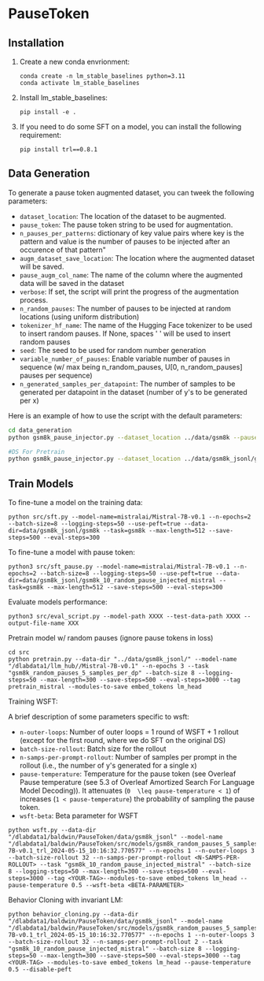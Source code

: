 # PauseToken

## Installation

1. Create a new conda envrionment:
    ```
    conda create -n lm_stable_baselines python=3.11
    conda activate lm_stable_baselines
    ````

2. Install lm_stable_baselines:
    ```
    pip install -e .  
    ```
3. If you need to do some SFT on a model, you can install the following requirement:
    ```
    pip install trl==0.8.1
    ```

<!-- 2. Installing pytorch. I haven't found a version that works for both on runai and on iccluster 🥲 (something with the `trl` library causes problems)so here's my solution:
    - **If you're on Runai**, install the following requirements for torch:
        ```
        pip install -r runai_torch_requirements.txt
        ```
    - **If you're on the iccluster**, install the following requirements for torch:
        ```
        pip install -r torch_requirements.txt
        ``` -->
<!-- 3. Install the rest of the requirements:
    ```
    pip install -r pip_requirements.txt
    ``` -->


## Data Generation

To generate a pause token augmented dataset, you can tweek the following parameters:

- `dataset_location`: The location of the dataset to be augmented.
- `pause_token`: The pause token string to be used for augmentation.
- `n_pauses_per_patterns`:  dictionary of key value pairs where key is the pattern and value is the number of pauses to be injected after an occurence of that pattern"
- `augm_dataset_save_location`: The location where the augmented dataset will be saved.
- `pause_augm_col_name`: The name of the column where the augmented data will be saved in the dataset
- `verbose`: If set, the script will print the progress of the augmentation process.
- `n_random_pauses`: The number of pauses to be injected at random locations (using uniform distribution)
- `tokenizer_hf_name`: The name of the Hugging Face tokenizer to be used to insert random pauses. If None, spaces ' ' will be used to insert random pauses
- `seed`: The seed to be used for random number generation
- `variable_number_of_pauses`: Enable variable number of pauses in sequence (w/ max being n_random_pauses, U[0, n_random_pauses] pauses per sequence)
- `n_generated_samples_per_datapoint`: The number of samples to be generated per datapoint in the dataset (number of y's to be generated per x)

Here is an example of how to use the script with the default parameters:
```bash
cd data_generation
python gsm8k_pause_injector.py --dataset_location ../data/gsm8k --pause_token "<|pause|>" --n_pauses_per_patterns '{"=": 1, "\n": 1," equals ":1, " equal ": 1}' --augm_dataset_save_location ../data/gsm8k_pause_injected --pause_augm_col_name "answer" --verbose --n_random_pauses 0 --tokenizer_hf_name "/dlabdata1/llm_hub//Mistral-7B-v0.1"

#DS For Pretrain
python gsm8k_pause_injector.py --dataset_location ../data/gsm8k_jsonl/gsm8k --pause_token "<|pause|>" --n_pauses_per_patterns '{}' --augm_dataset_save_location ../data/gsm8k_jsonl/gsm8k_random_pauses_5_samples_per_dp --pause_augm_col_name "answer" --verbose --n_random_pauses 100 --tokenizer_hf_name "/dlabdata1/llm_hub//Mistral-7B-v0.1" --variable_number_of_pauses --n_generated_samples_per_datapoint 5 --verbose
```
## Train Models

To fine-tune a model on the training data: 
```
python src/sft.py --model-name=mistralai/Mistral-7B-v0.1 --n-epochs=2 --batch-size=8 --logging-steps=50 --use-peft=true --data-dir=data/gsm8k_jsonl/gsm8k --task=gsm8k --max-length=512 --save-steps=500 --eval-steps=300
```

To fine-tune a model with pause token: 
```
python3 src/sft_pause.py --model-name=mistralai/Mistral-7B-v0.1 --n-epochs=2 --batch-size=8 --logging-steps=50 --use-peft=true --data-dir=data/gsm8k_jsonl/gsm8k_10_random_pause_injected_mistral --task=gsm8k --max-length=512 --save-steps=500 --eval-steps=300
```

Evaluate models performance: 
```
python3 src/eval_script.py --model-path XXXX --test-data-path XXXX --output-file-name XXX
```

Pretrain model w/ random pauses (ignore pause tokens in loss)
```
cd src
python pretrain.py --data-dir "../data/gsm8k_jsonl/" --model-name "/dlabdata1/llm_hub//Mistral-7B-v0.1" --n-epochs 3 --task "gsm8k_random_pauses_5_samples_per_dp" --batch-size 8 --logging-steps=50 --max-length=300 --save-steps=500 --eval-steps=3000 --tag pretrain_mistral --modules-to-save embed_tokens lm_head
```

Training WSFT:

A brief description of some parameters specific to wsft:
- `n-outer-loops`: Number of outer loops = 1 round of WSFT + 1 rollout (except for the first round, where we do SFT on the original DS)
- `batch-size-rollout`: Batch size for the rollout
- `n-samps-per-prompt-rollout`: Number of samples per prompt in the rollout (i.e., the number of y's generated for a single x)
- `pause-temperature`: Temperature for the pause token (see Overleaf Pause temperature (see 5.3 of Overleaf Amortized Search For Language Model Decoding)). It attenuates (`0  \leq pause-temperature < 1`) of increases (`1 < pause-temperature`) the probability of sampling the pause token.
- `wsft-beta`: Beta parameter for WSFT
```
python wsft.py --data-dir "/dlabdata1/baldwin/PauseToken/data/gsm8k_jsonl" --model-name "/dlabdata1/baldwin/PauseToken/src/models/gsm8k_random_pauses_5_samples_per_dp/pretrain_mistral/pretrain_Mistral-7B-v0.1_trl_2024-05-15_10:16:32.770577" --n-epochs 1 --n-outer-loops 3 --batch-size-rollout 32 --n-samps-per-prompt-rollout <N-SAMPS-PER-ROLLOUT> --task "gsm8k_10_random_pause_injected_mistral" --batch-size 8 --logging-steps=50 --max-length=300 --save-steps=500 --eval-steps=3000 --tag <YOUR-TAG>--modules-to-save embed_tokens lm_head --pause-temperature 0.5 --wsft-beta <BETA-PARAMETER>
```

Behavior Cloning with invariant LM:
```
python behavior_cloning.py --data-dir "/dlabdata1/baldwin/PauseToken/data/gsm8k_jsonl" --model-name "/dlabdata1/baldwin/PauseToken/src/models/gsm8k_random_pauses_5_samples_per_dp/pretrain_mistral/pretrain_Mistral-7B-v0.1_trl_2024-05-15_10:16:32.770577" --n-epochs 1 --n-outer-loops 3 --batch-size-rollout 32 --n-samps-per-prompt-rollout 2 --task "gsm8k_10_random_pause_injected_mistral" --batch-size 8 --logging-steps=50 --max-length=300 --save-steps=500 --eval-steps=3000 --tag <YOUR-TAG> --modules-to-save embed_tokens lm_head --pause-temperature 0.5 --disable-peft
```


<!-- ## Train LLaMa -->


<!-- ## Reward Conditioned:
- <ins> train </ins>:
    - **With Mistral**:
        ```
        cd src
        python reward_conditioned.py --data-dir "/dlabdata1/baldwin/PauseToken/data/" --model-name "/dlabdata1/llm_hub/Mistral-7B-v0.1" --n-epochs 1 --task "gsm8k_10_random_pause_injected_mistral" --batch-size 8 --logging-steps=50 --max-length=300 --save-steps=500 --eval-steps=3000 --modules-to-save embed_tokens lm_head
        ```
- <ins> inference </ins>:
    ```
    cd src
    python run_inference_rc.py --model-path <PATH-TO-YOUR-MODEL> --test-data-path /dlabdata1/baldwin/PauseToken/data/gsm8k/test.json --output-filename <NAME-OF-YOUR-OUTPUT-FILE-NAME>
    ``` -->